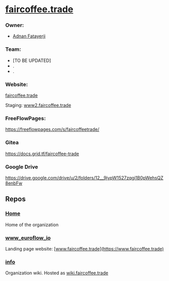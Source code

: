 # [faircoffee.trade](http://faircoffee.trade)



### Owner: 
* [Adnan Fatayerji](https://github.com/AdnanFatayerji)

### Team:
* [TO BE UPDATED]
* .
* .

### Website:

[faircoffee.trade](http://faircoffee.trade)

Staging: [www2.faircoffee.trade](https://www2.faircoffee.trade/)

### FreeFlowPages: 
https://freeflowpages.com/s/faircoffeetrade/

### Gitea
https://docs.grid.tf/faircoffee-trade

### Google Drive
https://drive.google.com/drive/u/2/folders/12__9jypW1527zqgi1B0pWehsQZ8enbFw

## Repos

### [Home](https://github.com/faircoffee-trade/home)
Home of the organization

### [www_euroflow_io](https://github.com/faircoffee-trade/www_faircoffe_trade)
Landing page website: [www.faircoffee.trade](https://www.faircoffee.trade) 

### [info](https://github.com/faircoffee-trade/info)
Organization wiki. Hosted as [wiki.faircoffee.trade](http://wiki.faircoffee.trade/)

